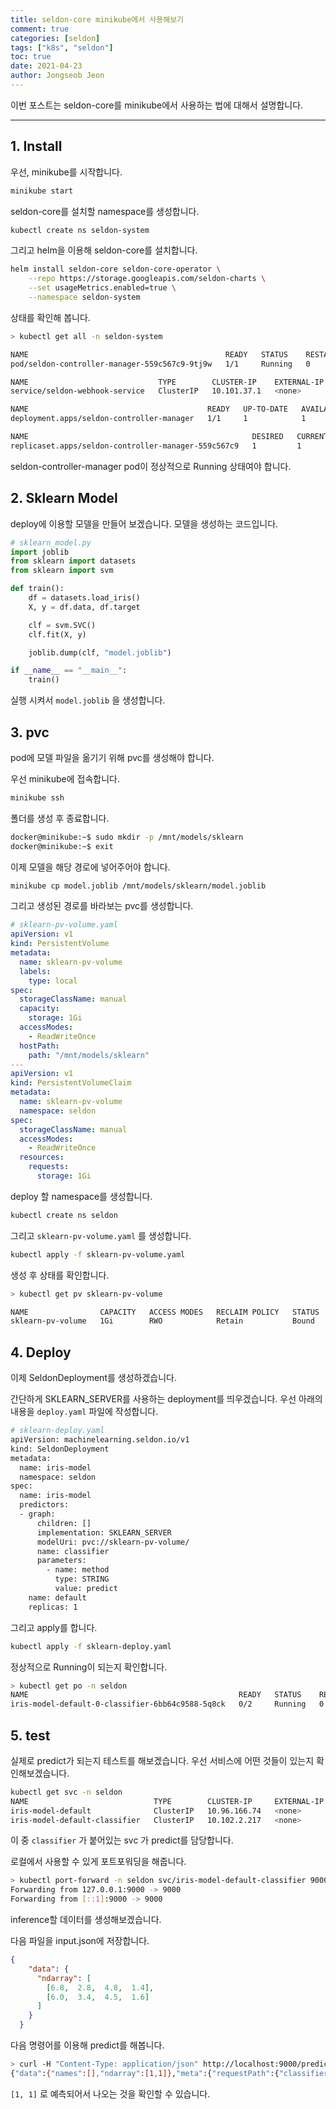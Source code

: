 ```yaml
---
title: seldon-core minikube에서 사용해보기
comment: true
categories: [seldon]
tags: ["k8s", "seldon"]
toc: true
date: 2021-04-23
author: Jongseob Jeon
---
```


이번 포스트는 seldon-core를 minikube에서 사용하는 법에 대해서 설명합니다.


****
## 1. Install
우선, minikube를 시작합니다.
```bash
minikube start
```

seldon-core를 설치할 namespace를 생성합니다.
```bash
kubectl create ns seldon-system
```

그리고 helm을 이용해 seldon-core를 설치합니다.
```bash
helm install seldon-core seldon-core-operator \
    --repo https://storage.googleapis.com/seldon-charts \
    --set usageMetrics.enabled=true \
    --namespace seldon-system
```

상태를 확인해 봅니다.

```bash
> kubectl get all -n seldon-system

NAME                                            READY   STATUS    RESTARTS   AGE
pod/seldon-controller-manager-559c567c9-9tj9w   1/1     Running   0          11s

NAME                             TYPE        CLUSTER-IP    EXTERNAL-IP   PORT(S)   AGE
service/seldon-webhook-service   ClusterIP   10.101.37.1   <none>        443/TCP   11s

NAME                                        READY   UP-TO-DATE   AVAILABLE   AGE
deployment.apps/seldon-controller-manager   1/1     1            1           11s

NAME                                                  DESIRED   CURRENT   READY   AGE
replicaset.apps/seldon-controller-manager-559c567c9   1         1         1       11s
```
seldon-controller-manager pod이 정상적으로 Running 상태여야 합니다.


## 2. Sklearn Model
deploy에 이용할 모델을 만들어 보겠습니다.
모델을 생성하는 코드입니다.

```python
# sklearn_model.py
import joblib
from sklearn import datasets
from sklearn import svm

def train():
    df = datasets.load_iris()
    X, y = df.data, df.target

    clf = svm.SVC()
    clf.fit(X, y)

    joblib.dump(clf, "model.joblib")

if __name__ == "__main__":
    train()
```

실행 시켜서 `model.joblib` 을 생성합니다.

## 3. pvc

pod에 모델 파일을 옮기기 위해 pvc를 생성해야 합니다.

우선 minikube에 접속합니다.

```bash
minikube ssh
```
폴더를 생성 후 종료합니다.
```bash
docker@minikube:~$ sudo mkdir -p /mnt/models/sklearn
docker@minikube:~$ exit
```

이제 모델을 해당 경로에 넣어주어야 합니다.

```bash
minikube cp model.joblib /mnt/models/sklearn/model.joblib
```

그리고 생성된 경로를 바라보는 pvc를 생성합니다.
```yaml
# sklearn-pv-volume.yaml
apiVersion: v1
kind: PersistentVolume
metadata:
  name: sklearn-pv-volume
  labels:
    type: local
spec:
  storageClassName: manual
  capacity:
    storage: 1Gi
  accessModes:
    - ReadWriteOnce
  hostPath:
    path: "/mnt/models/sklearn"
---
apiVersion: v1
kind: PersistentVolumeClaim
metadata:
  name: sklearn-pv-volume
  namespace: seldon
spec:
  storageClassName: manual
  accessModes:
    - ReadWriteOnce
  resources:
    requests:
      storage: 1Gi
```

deploy 할 namespace를 생성합니다.
```bash
kubectl create ns seldon
```

그리고 `sklearn-pv-volume.yaml` 를 생성합니다.
```bash
kubectl apply -f sklearn-pv-volume.yaml
```
생성 후 상태를 확인합니다.

```bash
> kubectl get pv sklearn-pv-volume

NAME                CAPACITY   ACCESS MODES   RECLAIM POLICY   STATUS   CLAIM                      STORAGECLASS   REASON   AGE
sklearn-pv-volume   1Gi        RWO            Retain           Bound    seldon/sklearn-pv-volume   manual                  53s
```

## 4. Deploy

이제 SeldonDeployment를 생성하겠습니다.

간단하게 SKLEARN_SERVER를 사용하는 deployment를 띄우겠습니다. 우선 아래의 내용을 `deploy.yaml` 파일에 작성합니다.

```bash
# sklearn-deploy.yaml
apiVersion: machinelearning.seldon.io/v1
kind: SeldonDeployment
metadata:
  name: iris-model
  namespace: seldon
spec:
  name: iris-model
  predictors:
  - graph:
      children: []
      implementation: SKLEARN_SERVER
      modelUri: pvc://sklearn-pv-volume/
      name: classifier
      parameters:
        - name: method
          type: STRING
          value: predict
    name: default
    replicas: 1
```

그리고 apply를 합니다.

```bash
kubectl apply -f sklearn-deploy.yaml
```

정상적으로 Running이 되는지 확인합니다.
```bash
> kubectl get po -n seldon
NAME                                               READY   STATUS    RESTARTS   AGE
iris-model-default-0-classifier-6bb64c9588-5q8ck   0/2     Running   0          18s
```


## 5. test

실제로 predict가 되는지 테스트를 해보겠습니다.
우선 서비스에 어떤 것들이 있는지 확인해보겠습니다.

```bash
kubectl get svc -n seldon
NAME                            TYPE        CLUSTER-IP     EXTERNAL-IP   PORT(S)             AGE
iris-model-default              ClusterIP   10.96.166.74   <none>        8000/TCP,5001/TCP   89s
iris-model-default-classifier   ClusterIP   10.102.2.217   <none>        9000/TCP,9500/TCP   114s
```

이 중 `classifier` 가 붙어있는 svc 가 predict를 담당합니다.

로컬에서 사용할 수 있게 포트포워딩을 해줍니다.

```bash
> kubectl port-forward -n seldon svc/iris-model-default-classifier 9000
Forwarding from 127.0.0.1:9000 -> 9000
Forwarding from [::1]:9000 -> 9000
```

inference할 데이터를 생성해보겠습니다.

다음 파일을 input.json에 저장합니다.

```json
{
    "data": {
      "ndarray": [
        [6.8,  2.8,  4.8,  1.4],
        [6.0,  3.4,  4.5,  1.6]
      ]
    }
  }
```

다음 명령어를 이용해 predict를 해봅니다.

```bash
> curl -H "Content-Type: application/json" http://localhost:9000/predict -d @./input.json
{"data":{"names":[],"ndarray":[1,1]},"meta":{"requestPath":{"classifier":"seldonio/sklearnserver:1.7.0"}}}
```

`[1, 1]` 로 예측되어서 나오는 것을 확인할 수 있습니다.
